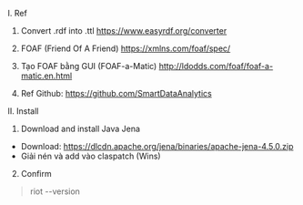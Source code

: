 I. Ref
1. Convert .rdf into .ttl
https://www.easyrdf.org/converter

2. FOAF (Friend Of A Friend)
https://xmlns.com/foaf/spec/

3. Tạo FOAF bằng GUI (FOAF-a-Matic)
http://ldodds.com/foaf/foaf-a-matic.en.html

4. Ref Github:
https://github.com/SmartDataAnalytics

II. Install
1. Download and install Java Jena
- Download:
https://dlcdn.apache.org/jena/binaries/apache-jena-4.5.0.zip
- Giải nén và add vào claspatch (Wins)

2. Confirm
> riot --version
> 